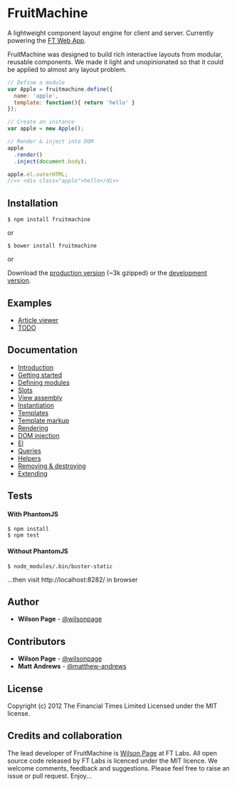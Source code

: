 # FruitMachine

A lightweight component layout engine for client and server. Currently powering the [FT Web App](http://apps.ft.com/ftwebapp/).

FruitMachine was designed to build rich interactive layouts from modular, reusable components. We made it light and unopinionated so that it could be applied to almost any layout problem.

```js
// Define a module
var Apple = fruitmachine.define({
  name: 'apple',
  template: function(){ return 'hello' }
});

// Create an instance
var apple = new Apple();

// Render & inject into DOM
apple
  .render()
  .inject(document.body);

apple.el.outerHTML;
//=> <div class="apple">hello</div>
```

## Installation

```
$ npm install fruitmachine
```

or

```
$ bower install fruitmachine
```

or

Download the [production version][min] (~3k gzipped) or the [development version][max].

[min]: build/fruitmachine.min.js
[max]: build/fruitmachine.js

## Examples

- [Article viewer](http://ftlabs.github.io/fruitmachine/examples/article-viewer/)
- [TODO](http://ftlabs.github.io/fruitmachine/examples/todo/)

## Documentation

- [Introduction](docs/introduction.md)
- [Getting started](docs/getting-started.md)
- [Defining modules](docs/defining-modules.md)
- [Slots](docs/slots.md)
- [View assembly](docs/layout-assembly.md)
- [Instantiation](docs/module-instantiation.md)
- [Templates](docs/templates.md)
- [Template markup](docs/template-markup.md)
- [Rendering](docs/rendering.md)
- [DOM injection](docs/injection.md)
- [El](docs/module-el.md)
- [Queries](docs/queries.md)
- [Helpers](docs/module-helpers.md)
- [Removing & destroying](docs/removing-and-destroying.md)
- [Extending](docs/extending-modules.md)

## Tests

#### With PhantomJS

```
$ npm install
$ npm test
```

#### Without PhantomJS

```
$ node_modules/.bin/buster-static
```

...then visit http://localhost:8282/ in browser

## Author

- **Wilson Page** - [@wilsonpage](http://github.com/wilsonpage)

## Contributors

- **Wilson Page** - [@wilsonpage](http://github.com/wilsonpage)
- **Matt Andrews** - [@matthew-andrews](http://github.com/matthew-andrews)

## License
Copyright (c) 2012 The Financial Times Limited
Licensed under the MIT license.

## Credits and collaboration

The lead developer of FruitMachine is [Wilson Page](http://github.com/wilsonpage) at FT Labs. All open source code released by FT Labs is licenced under the MIT licence. We welcome comments, feedback and suggestions. Please feel free to raise an issue or pull request. Enjoy...